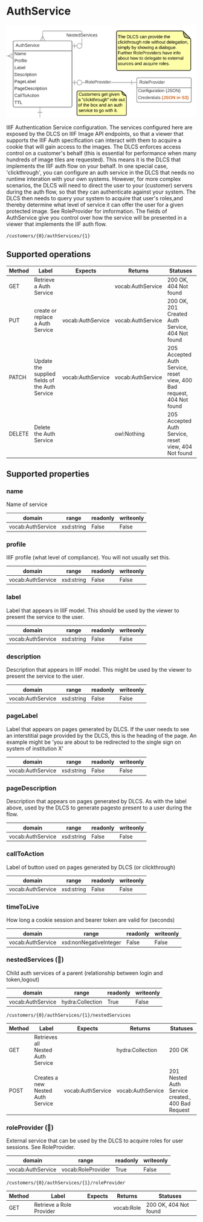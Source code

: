 # AuthService

![](authservice.png)

IIIF Authentication Service configuration. The services configured here are exposed by the DLCS on IIIF Image API endpoints, so that a viewer that supports the IIIF Auth specification can interact with them to acquire a cookie that will gain access to the images. The DLCS enforces access control on a customer's behalf (this is essential for performance when many hundreds of image tiles are requested). This means it is the DLCS that implements the IIIF auth flow on your behalf. In one special case, 'clickthrough', you can configure an auth service in the DLCS that needs no runtime interation with your own systems. However, for more complex scenarios, the DLCS will need to direct the user to your (customer) servers during the auth flow, so that they can authenticate against your system. The DLCS then needs to query your system to acquire that user's roles,and thereby determine what level of service it can offer the user for a given protected image. See RoleProvider for imformation. The fields of AuthService give you control over how the service will be presented in a viewer that implements the IIF auth flow.


```
/customers/{0}/authServices/{1}
```


## Supported operations


| Method | Label                                          | Expects           | Returns           | Statuses                                                              |
|--------|------------------------------------------------|-------------------|-------------------|-----------------------------------------------------------------------|
| GET    | Retrieve a Auth Service                        |                   | vocab:AuthService | 200 OK, 404 Not found                                                 |
| PUT    | create or replace a Auth Service               | vocab:AuthService | vocab:AuthService | 200 OK, 201 Created Auth Service, 404 Not found                       |
| PATCH  | Update the supplied fields of the Auth Service | vocab:AuthService | vocab:AuthService | 205 Accepted Auth Service, reset view, 400 Bad request, 404 Not found |
| DELETE | Delete the Auth Service                        |                   | owl:Nothing       | 205 Accepted Auth Service, reset view, 404 Not found                  |


## Supported properties


### name

Name of service


| domain            | range      | readonly | writeonly |
|-------------------|------------|----------|-----------|
| vocab:AuthService | xsd:string | False    | False     |


### profile

IIIF profile (what level of compliance). You will not usually set this.


| domain            | range      | readonly | writeonly |
|-------------------|------------|----------|-----------|
| vocab:AuthService | xsd:string | False    | False     |


### label

Label that appears in IIIF model. This should be used by the viewer to present the service to the user.


| domain            | range      | readonly | writeonly |
|-------------------|------------|----------|-----------|
| vocab:AuthService | xsd:string | False    | False     |


### description

Description that appears in IIIF model. This might be used by the viewer to present the service to the user.


| domain            | range      | readonly | writeonly |
|-------------------|------------|----------|-----------|
| vocab:AuthService | xsd:string | False    | False     |


### pageLabel

Label that appears on pages generated by DLCS. If the user needs to see an interstitial page provided by the DLCS, this is the heading of the page. An example might be 'you are about to be redirected to the single sign on system of institution X'


| domain            | range      | readonly | writeonly |
|-------------------|------------|----------|-----------|
| vocab:AuthService | xsd:string | False    | False     |


### pageDescription

Description that appears on pages generated by DLCS. As with the label above, used by the DLCS to generate pagesto present to a user during the flow.


| domain            | range      | readonly | writeonly |
|-------------------|------------|----------|-----------|
| vocab:AuthService | xsd:string | False    | False     |


### callToAction

Label of button used on pages generated by DLCS (or clickthrough)


| domain            | range      | readonly | writeonly |
|-------------------|------------|----------|-----------|
| vocab:AuthService | xsd:string | False    | False     |


### timeToLive

How long a cookie session and bearer token are valid for (seconds)


| domain            | range                  | readonly | writeonly |
|-------------------|------------------------|----------|-----------|
| vocab:AuthService | xsd:nonNegativeInteger | False    | False     |


### nestedServices (🔗)

Child auth services of a parent (relationship between login and token,logout)


| domain            | range            | readonly | writeonly |
|-------------------|------------------|----------|-----------|
| vocab:AuthService | hydra:Collection | True     | False     |


```
/customers/{0}/authServices/{1}/nestedServices
```


| Method | Label                             | Expects           | Returns           | Statuses                                          |
|--------|-----------------------------------|-------------------|-------------------|---------------------------------------------------|
| GET    | Retrieves all Nested Auth Service |                   | hydra:Collection  | 200 OK                                            |
| POST   | Creates a new Nested Auth Service | vocab:AuthService | vocab:AuthService | 201 Nested Auth Service created., 400 Bad Request |


### roleProvider (🔗)

External service that can be used by the DLCS to acquire roles for user sessions. See RoleProvider.


| domain            | range              | readonly | writeonly |
|-------------------|--------------------|----------|-----------|
| vocab:AuthService | vocab:RoleProvider | True     | False     |


```
/customers/{0}/authServices/{1}/roleProvider
```


| Method | Label                    | Expects | Returns    | Statuses              |
|--------|--------------------------|---------|------------|-----------------------|
| GET    | Retrieve a Role Provider |         | vocab:Role | 200 OK, 404 Not found |

